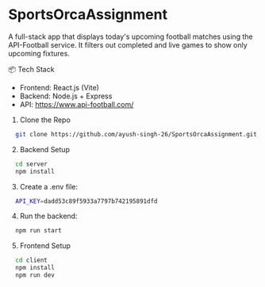 
# SportsOrcaAssignment

A full-stack app that displays today's upcoming football matches using the API-Football service. It filters out completed and live games to show only upcoming fixtures.

📦 Tech Stack
- Frontend: React.js (Vite)
- Backend: Node.js + Express
- API: https://www.api-football.com/

1. Clone the Repo

```bash
  git clone https://github.com/ayush-singh-26/SportsOrcaAssignment.git
```
2. Backend Setup

```bash
  cd server
  npm install
```
3. Create a .env file:

```bash
  API_KEY=dadd53c89f5933a7797b742195891dfd
```
4. Run the backend:

```bash
  npm run start
```
5. Frontend Setup

```bash
  cd client
  npm install
  npm run dev
```



